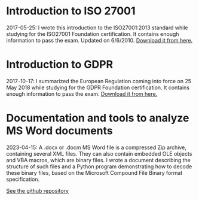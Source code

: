 # Introduction to ISO 27001
2017-05-25: I wrote this introduction to the ISO27001:2013 standard while studying for the ISO27001 Foundation certification. It contains enough information to pass the exam. Updated on 6/6/2010. [Download it from here.](https://github.com/plecbe/ISO27001/)
# Introduction to GDPR
2017-10-17: I summarized the European Regulation coming into force on 25 May 2018 while studying for the GDPR Foundation certification. It contains enough information to pass the exam. [Download it from here.](https://github.com/plecbe/GDPR/)
# Documentation and tools to analyze MS Word documents
2023-04-15: A .docx or .docm MS Word file is a compressed Zip archive, containing several XML files. They can also contain embedded OLE objects and VBA macros, which are binary files. I wrote a document describing the structure of such files and a Python program demonstrating how to decode these binary files, based on the Microsoft Compound File Binary format specification.

[See the github repository](https://github.com/plecbe/OfficeDocAnalysis/)
